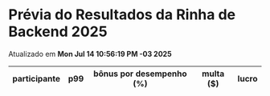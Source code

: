 # Prévia do Resultados da Rinha de Backend 2025
Atualizado em **Mon Jul 14 10:56:19 PM -03 2025**


| participante | p99 | bônus por desempenho (%) | multa ($) | lucro |
| -- | -- | -- | -- | -- |
